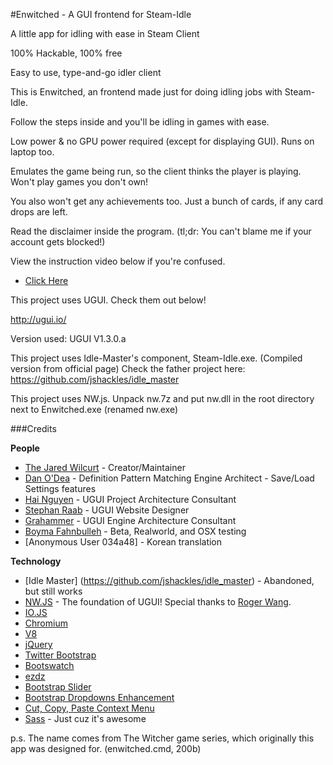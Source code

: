 #Enwitched - A GUI frontend for Steam-Idle

A little app for idling with ease in Steam Client

100% Hackable, 100% free

Easy to use, type-and-go idler client

This is Enwitched, an frontend made just for doing idling jobs with Steam-Idle.

Follow the steps inside and you'll be idling in games with ease.

Low power & no GPU power required (except for displaying GUI). Runs on laptop too.

Emulates the game being run, so the client thinks the player is playing. Won't play games you don't own!

You also won't get any achievements too. Just a bunch of cards, if any card drops are left.

Read the disclaimer inside the program. (tl;dr: You can't blame me if your account gets blocked!)

View the instruction video below if you're confused.
* [Click Here](https://www.youtube.com/watch?v=hM5Xdr86EC4)

This project uses UGUI. Check them out below!

http://ugui.io/

Version used: UGUI V1.3.0.a

This project uses Idle-Master's component, Steam-Idle.exe.
(Compiled version from official page)
Check the father project here: https://github.com/jshackles/idle_master

This project uses NW.js. Unpack nw.7z and put nw.dll in the root directory next to Enwitched.exe (renamed nw.exe)

###Credits

**People**
* [The Jared Wilcurt](http://github.com/TheJaredWilcurt) - Creator/Maintainer
* [Dan O'Dea](http://github.com/DanOdea) - Definition Pattern Matching Engine Architect - Save/Load Settings features
* [Hai Nguyen](http://github.com/hai5nguy) - UGUI Project Architecture Consultant
* [Stephan Raab](http://github.com/StephanRaab) - UGUI Website Designer
* [Grahammer](http://github.com/GWatt) - UGUI Engine Architecture Consultant
* [Boyma Fahnbulleh](http://github.com/boymanjor) - Beta, Realworld, and OSX testing
* [Anonymous User 034a48] - Korean translation

**Technology**
* [Idle Master] (https://github.com/jshackles/idle_master) - Abandoned, but still works
* [NW.JS](http://nwjs.io) - The foundation of UGUI! Special thanks to [Roger Wang](https://github.com/rogerwang).
 * [IO.JS](http://iojs.org)
 * [Chromium](http://www.chromium.org)
 * [V8](https://code.google.com/p/v8)
* [jQuery](http://jquery.com)
* [Twitter Bootstrap](http://getbootstrap.com)
* [Bootswatch](http://bootswatch.com)
* [ezdz](https://github.com/jaysalvat/ezdz)
* [Bootstrap Slider](http://seiyria.github.io/bootstrap-slider)
* [Bootstrap Dropdowns Enhancement](http://behigh.github.io/bootstrap_dropdowns_enhancement)
* [Cut, Copy, Paste Context Menu](https://github.com/b1rdex/nw-contextmenu)
* [Sass](http://sass-lang.com) - Just cuz it's awesome

p.s. The name comes from The Witcher game series, which originally this app was designed for. (enwitched.cmd, 200b)
